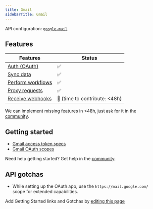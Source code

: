 ```yaml
---
title: Gmail
sidebarTitle: Gmail
---
```


API configuration: [`google-mail`](https://terapi.dev/providers.yaml)

## Features

| Features | Status |
| - | - |
| [Auth (OAuth)](/integrate/guides/authorize-an-api) | ✅ |
| [Sync data](/integrate/guides/sync-data-from-an-api) | ✅ |
| [Perform workflows](/integrate/guides/perform-workflows-with-an-api) | ✅ |
| [Proxy requests](/integrate/guides/proxy-requests-to-an-api) | ✅ |
| [Receive webhooks](/integrate/guides/receive-webhooks-from-an-api) | 🚫 (time to contribute: &lt;48h) |

We can implement missing features in &lt;48h, just ask for it in the [community](https://terapi.dev/slack).

## Getting started

-   [Gmail access token specs](https://cloud.google.com/iam/docs/reference/sts/rest/v1/TopLevel/token#response-body)
-   [Gmail OAuth scopes](https://developers.google.com/identity/protocols/oauth2/scopes#gmail)

Need help getting started? Get help in the [community](https://terapi.dev/slack).

## API gotchas

-   While setting up the OAuth app, use the `https://mail.google.com/` scope for extended capabilities.

Add Getting Started links and Gotchas by [editing this page](https://terapi.dev/docs-v2/integrations/all/google-mail.mdx)
